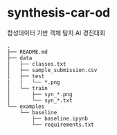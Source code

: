 # synthesis-car-od
합성데이터 기반 객체 탐지 AI 경진대회

```
.
├── README.md
├── data
│   ├── classes.txt
│   ├── sample_submission.csv
│   ├── test
|   |   └── *.png
│   └── train
│       ├── syn_*.png
│       └── syn_*.txt
└── examples
    └── baseline
        ├── baseline.ipynb
        └── requirements.txt
```